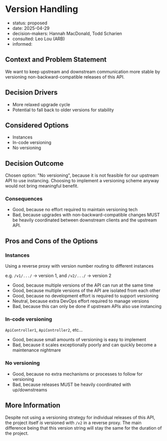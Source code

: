 [//]: # (bc-madr v0.1.0)
<!-- modified MADR 4.0.0 -->

# Version Handling

* status: proposed <!-- proposed | rejected | accepted | deprecated | ... | superseded by ADR-0123 -->
* date: 2025-04-29 <!-- YYYY-MM-DD when the decision was last updated -->
* decision-makers: Hannah MacDonald, Todd Scharien <!-- list everyone involved in the decision -->
* consulted: Leo Lou (ARB) <!-- list everyone whose opinions are sought (typically subject-matter experts); and with whom there is a two-way communication --> <!-- OPTIONAL -->
* informed: <!-- list everyone who is kept up-to-date on progress; and with whom there is a one-way communication} --> <!-- OPTIONAL -->

## Context and Problem Statement

We want to keep upstream and downstream communication more stable by versioning non-backward-compatible releases of this API.

## Decision Drivers

* More relaxed upgrade cycle
* Potential to fall back to older versions for stability

## Considered Options

* Instances
* In-code versioning
* No versioning

## Decision Outcome

Chosen option: "No versioning", because it is not feasible for our upstream API to use instancing. Choosing to implement a versioning scheme anyway would not bring meaningful benefit.

### Consequences

* Good, because no effort required to maintain versioning tech
* Bad, because upgrades with non-backward-compatible changes MUST be heavily coordinated between downstream clients and the upstream API.

## Pros and Cons of the Options

### Instances

Using a reverse proxy with version number routing to different instances

e.g. `/v1/.../` -> version 1, and `/v2/.../` -> version 2

* Good, because multiple versions of the API can run at the same time
* Good, because multiple versions of the API are isolated from each other
* Good, because no development effort is required to support versioning
* Neutral, because extra DevOps effort required to manage versions
* Bad, because this can only be done if upstream APIs also use instancing

### In-code versioning

`ApiController1`, `ApiController2`, etc...

* Good, because small amounts of versioning is easy to implement
* Bad, because it scales exceptionally poorly and can quickly become a maintenance nightmare

### No versioning

* Good, because no extra mechanisms or processes to follow for versioning
* Bad, because releases MUST be heavily coordinated with up/downstreams

## More Information

Despite not using a versioning strategy for individual releases of this API, the project itself *is* versioned with `/v2` in a reverse proxy. The main difference being that this version string will stay the same for the duration of the project.
